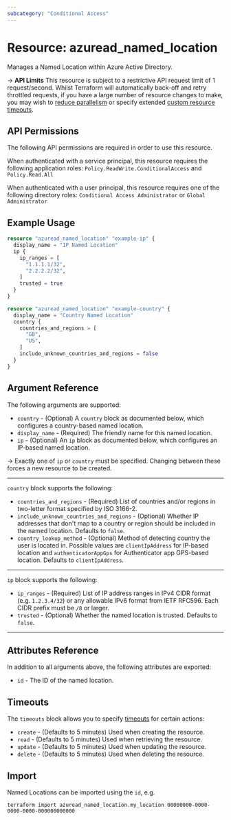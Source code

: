 ```yaml
---
subcategory: "Conditional Access"
---
```


# Resource: azuread_named_location

Manages a Named Location within Azure Active Directory.

-> **API Limits** This resource is subject to a restrictive API request limit of 1 request/second. Whilst Terraform will automatically back-off and retry throttled requests, if you have a large number of resource changes to make, you may wish to [reduce parallelism](https://developer.hashicorp.com/terraform/cli/commands/apply#apply-options) or specify extended [custom resource timeouts](https://developer.hashicorp.com/terraform/language/resources/syntax#operation-timeouts).

## API Permissions

The following API permissions are required in order to use this resource.

When authenticated with a service principal, this resource requires the following application roles: `Policy.ReadWrite.ConditionalAccess` and `Policy.Read.All`

When authenticated with a user principal, this resource requires one of the following directory roles: `Conditional Access Administrator` or `Global Administrator`

## Example Usage

```terraform
resource "azuread_named_location" "example-ip" {
  display_name = "IP Named Location"
  ip {
    ip_ranges = [
      "1.1.1.1/32",
      "2.2.2.2/32",
    ]
    trusted = true
  }
}

resource "azuread_named_location" "example-country" {
  display_name = "Country Named Location"
  country {
    countries_and_regions = [
      "GB",
      "US",
    ]
    include_unknown_countries_and_regions = false
  }
}
```

## Argument Reference

The following arguments are supported:

* `country` - (Optional) A `country` block as documented below, which configures a country-based named location.
* `display_name` - (Required) The friendly name for this named location.
* `ip` - (Optional) An `ip` block as documented below, which configures an IP-based named location.

-> Exactly one of `ip` or `country` must be specified. Changing between these forces a new resource to be created.

---

`country` block supports the following:

* `countries_and_regions` - (Required) List of countries and/or regions in two-letter format specified by ISO 3166-2. 
* `include_unknown_countries_and_regions` - (Optional) Whether IP addresses that don't map to a country or region should be included in the named location. Defaults to `false`.
* `country_lookup_method` - (Optional) Method of detecting country the user is located in. Possible values are `clientIpAddress` for IP-based location and `authenticatorAppGps` for Authenticator app GPS-based location.  Defaults to `clientIpAddress`.

---

`ip` block supports the following:

* `ip_ranges` - (Required) List of IP address ranges in IPv4 CIDR format (e.g. `1.2.3.4/32`) or any allowable IPv6 format from IETF RFC596. Each CIDR prefix must be `/8` or larger.
* `trusted` - (Optional) Whether the named location is trusted. Defaults to `false`.

---


## Attributes Reference

In addition to all arguments above, the following attributes are exported:

* `id` - The ID of the named location.

## Timeouts

The `timeouts` block allows you to specify [timeouts](https://www.terraform.io/language/resources/syntax#operation-timeouts) for certain actions:

* `create` - (Defaults to 5 minutes) Used when creating the resource.
* `read` - (Defaults to 5 minutes) Used when retrieving the resource.
* `update` - (Defaults to 5 minutes) Used when updating the resource.
* `delete` - (Defaults to 5 minutes) Used when deleting the resource.

## Import

Named Locations can be imported using the `id`, e.g.

```shell
terraform import azuread_named_location.my_location 00000000-0000-0000-0000-000000000000
```
